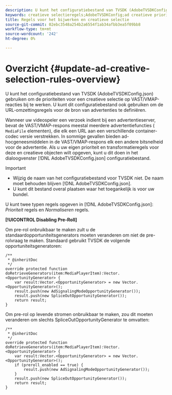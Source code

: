 ```yaml
---
description: U kunt het configuratiebestand van TVSDK (AdobeTVSDKConfig.json) gebruiken om de prioriteiten voor een creatieve selectie op VAST/VMAP-reacties bij te werken. U kunt dit configuratiebestand ook gebruiken om de URL-omzettingsregels voor de bron van advertenties te definiëren.
keywords: creatieve selectieregels;AdobeTVSDKConfig;ad creatieve prioriteiten;transformatieregels
title: Regels voor het bijwerken en creatieve selectie
source-git-commit: 02ebc3548a254b2a6554f1ab34afbb3ea5f09bb8
workflow-type: tm+mt
source-wordcount: '242'
ht-degree: 0%

---
```


# Overzicht {#update-ad-creative-selection-rules-overview}

U kunt het configuratiebestand van TVSDK (AdobeTVSDKConfig.json) gebruiken om de prioriteiten voor een creatieve selectie op VAST/VMAP-reacties bij te werken. U kunt dit configuratiebestand ook gebruiken om de URL-omzettingsregels voor de bron van advertenties te definiëren.

Wanneer uw videospeler een verzoek indient bij een advertentieserver, bevat de VAST/VMAP-respons meestal meerdere advertentiefuncties ( `MediaFile` elementen), die elk een URL aan een verschillende container-codec versie verstrekken. In sommige gevallen bieden ad-hocgeneesmiddelen in de VAST/VMAP-respons elk een andere bitsnelheid voor de advertentie. Als u uw eigen prioriteit en transformatieregels voor deze en creatieve objecten wilt opgeven, kunt u dit doen in het dialoogvenster [!DNL AdobeTVSDKConfig.json] configuratiebestand.

>[!IMPORTANT]
>
>* Wijzig de naam van het configuratiebestand voor TVSDK niet. De naam moet behouden blijven [!DNL AdobeTVSDKConfig.json].
>* U kunt dit bestand overal plaatsen waar het toegankelijk is voor uw bundel.
>

U kunt twee typen regels opgeven in [!DNL AdobeTVSDKConfig.json]: *Prioriteit* regels en *Normaliseren* regels.

**[!UICONTROL Disabling Pre-Roll]**

Om pre-rol onbruikbaar te maken zult u de standaardopportuniteitsgenerators moeten veranderen om niet de pre-rolvraag te maken. Standaard gebruikt TVSDK de volgende opportuniteitsgeneratoren:

```
/** 
 * @inheritDoc 
 */ 
override protected function doRetrieveGenerators(item:MediaPlayerItem):Vector.<OpportunityGenerator> { 
    var result:Vector.<OpportunityGenerator> = new Vector.<OpportunityGenerator>(); 
    result.push(new AdSignalingModeOpportunityGenerator()); 
    result.push(new SpliceOutOpportunityGenerator()); 
    return result; 
} 
```

Om pre-rol op levende stromen onbruikbaar te maken, zou dit moeten veranderen om slechts SpliceOutOpportunityGenerator te omvatten:

```
/** 
 * @inheritDoc 
 */ 
override protected function doRetrieveGenerators(item:MediaPlayerItem):Vector.<OpportunityGenerator> { 
    var result:Vector.<OpportunityGenerator> = new Vector.<OpportunityGenerator>(); 
    if (preroll_enabled == true) { 
        result.push(new AdSignalingModeOpportunityGenerator()); 
    } 
    result.push(new SpliceOutOpportunityGenerator()); 
    return result; 
}
```
